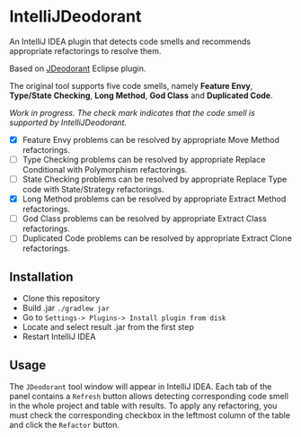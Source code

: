 # IntelliJDeodorant
An IntelliJ IDEA plugin that detects code smells and recommends appropriate refactorings to resolve them. 

Based on [JDeodorant](https://github.com/tsantalis/JDeodorant) Eclipse plugin.

The original tool supports five code smells, namely **Feature Envy**, **Type/State Checking**, **Long Method**, **God Class** and **Duplicated Code**. 

*Work in progress. The check mark indicates that the code smell is supported by IntelliJDeodorant.*

- [x] Feature Envy problems can be resolved by appropriate Move Method refactorings.
- [ ] Type Checking problems can be resolved by appropriate Replace Conditional with Polymorphism refactorings.
- [ ] State Checking problems can be resolved by appropriate Replace Type code with State/Strategy refactorings.
- [x] Long Method problems can be resolved by appropriate Extract Method refactorings.
- [ ] God Class problems can be resolved by appropriate Extract Class refactorings.
- [ ] Duplicated Code problems can be resolved by appropriate Extract Clone refactorings.

## Installation

* Clone this repository
* Build .jar ```./gradlew jar``` 
* Go to ```Settings-> Plugins-> Install plugin from disk```
* Locate and select result .jar from the first step
* Restart IntelliJ IDEA

## Usage

The ```JDeodorant``` tool window will appear in IntelliJ IDEA. Each tab of the panel contains a ```Refresh``` button allows detecting corresponding code smell in the whole project and table with results. To apply any refactoring, you must check the corresponding checkbox in the leftmost column of the table and click the ```Refactor``` button.
